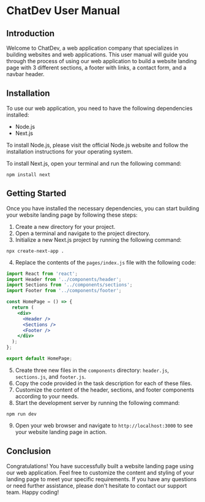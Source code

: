 # ChatDev User Manual

## Introduction

Welcome to ChatDev, a web application company that specializes in building websites and web applications. This user manual will guide you through the process of using our web application to build a website landing page with 3 different sections, a footer with links, a contact form, and a navbar header.

## Installation

To use our web application, you need to have the following dependencies installed:

- Node.js
- Next.js

To install Node.js, please visit the official Node.js website and follow the installation instructions for your operating system.

To install Next.js, open your terminal and run the following command:

```
npm install next
```

## Getting Started

Once you have installed the necessary dependencies, you can start building your website landing page by following these steps:

1. Create a new directory for your project.
2. Open a terminal and navigate to the project directory.
3. Initialize a new Next.js project by running the following command:

```
npx create-next-app .
```

4. Replace the contents of the `pages/index.js` file with the following code:

```jsx
import React from 'react';
import Header from '../components/header';
import Sections from '../components/sections';
import Footer from '../components/footer';

const HomePage = () => {
  return (
    <div>
      <Header />
      <Sections />
      <Footer />
    </div>
  );
};

export default HomePage;
```

5. Create three new files in the `components` directory: `header.js`, `sections.js`, and `footer.js`.
6. Copy the code provided in the task description for each of these files.
7. Customize the content of the header, sections, and footer components according to your needs.
8. Start the development server by running the following command:

```
npm run dev
```

9. Open your web browser and navigate to `http://localhost:3000` to see your website landing page in action.

## Conclusion

Congratulations! You have successfully built a website landing page using our web application. Feel free to customize the content and styling of your landing page to meet your specific requirements. If you have any questions or need further assistance, please don't hesitate to contact our support team. Happy coding!